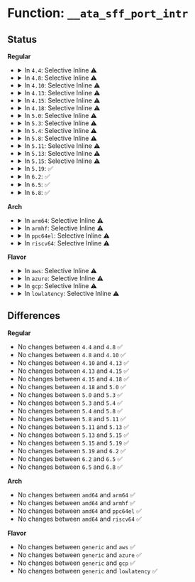 # Function: <code>__ata_sff_port_intr</code>

## Status
<b>Regular</b>
<ul>
<li>
<details>
<summary>In <code>4.4</code>: Selective Inline ⚠️</summary>

```c
unsigned int __ata_sff_port_intr(struct ata_port *ap, struct ata_queued_cmd *qc, bool hsmv_on_idle);
```

**Collision:** Unique Static

**Inline:** Selective

**Transformation:** False

**Instances:**

```
In drivers/ata/libata-sff.c (ffffffff815debd0)
Location: drivers/ata/libata-sff.c:1527
Inline: True
Direct callers:
  - drivers/ata/libata-sff.c:ata_sff_lost_interrupt
  - drivers/ata/libata-sff.c:ata_bmdma_port_intr
```
**Symbols:**

```
ffffffff815debd0-ffffffff815decd7: __ata_sff_port_intr (STB_LOCAL)
```
</details>
</li>
<li>
<details>
<summary>In <code>4.8</code>: Selective Inline ⚠️</summary>

```c
unsigned int __ata_sff_port_intr(struct ata_port *ap, struct ata_queued_cmd *qc, bool hsmv_on_idle);
```

**Collision:** Unique Static

**Inline:** Selective

**Transformation:** False

**Instances:**

```
In drivers/ata/libata-sff.c (ffffffff81638950)
Location: drivers/ata/libata-sff.c:1528
Inline: True
Direct callers:
  - drivers/ata/libata-sff.c:ata_bmdma_port_intr
  - drivers/ata/libata-sff.c:ata_sff_lost_interrupt
```
**Symbols:**

```
ffffffff81638950-ffffffff81638a48: __ata_sff_port_intr (STB_LOCAL)
```
</details>
</li>
<li>
<details>
<summary>In <code>4.10</code>: Selective Inline ⚠️</summary>

```c
unsigned int __ata_sff_port_intr(struct ata_port *ap, struct ata_queued_cmd *qc, bool hsmv_on_idle);
```

**Collision:** Unique Static

**Inline:** Selective

**Transformation:** False

**Instances:**

```
In drivers/ata/libata-sff.c (ffffffff816699e0)
Location: drivers/ata/libata-sff.c:1528
Inline: True
Direct callers:
  - drivers/ata/libata-sff.c:ata_bmdma_port_intr
  - drivers/ata/libata-sff.c:ata_sff_lost_interrupt
```
**Symbols:**

```
ffffffff816699e0-ffffffff81669ad8: __ata_sff_port_intr (STB_LOCAL)
```
</details>
</li>
<li>
<details>
<summary>In <code>4.13</code>: Selective Inline ⚠️</summary>

```c
unsigned int __ata_sff_port_intr(struct ata_port *ap, struct ata_queued_cmd *qc, bool hsmv_on_idle);
```

**Collision:** Unique Static

**Inline:** Selective

**Transformation:** False

**Instances:**

```
In drivers/ata/libata-sff.c (ffffffff8167e0f0)
Location: drivers/ata/libata-sff.c:1500
Inline: True
Direct callers:
  - drivers/ata/libata-sff.c:ata_bmdma_port_intr
  - drivers/ata/libata-sff.c:ata_sff_lost_interrupt
```
**Symbols:**

```
ffffffff8167e0f0-ffffffff8167e1e2: __ata_sff_port_intr (STB_LOCAL)
```
</details>
</li>
<li>
<details>
<summary>In <code>4.15</code>: Selective Inline ⚠️</summary>

```c
unsigned int __ata_sff_port_intr(struct ata_port *ap, struct ata_queued_cmd *qc, bool hsmv_on_idle);
```

**Collision:** Unique Static

**Inline:** Selective

**Transformation:** False

**Instances:**

```
In drivers/ata/libata-sff.c (ffffffff816e7920)
Location: drivers/ata/libata-sff.c:1500
Inline: True
Direct callers:
  - drivers/ata/libata-sff.c:ata_bmdma_port_intr
  - drivers/ata/libata-sff.c:ata_sff_lost_interrupt
```
**Symbols:**

```
ffffffff816e7920-ffffffff816e7a1b: __ata_sff_port_intr (STB_LOCAL)
```
</details>
</li>
<li>
<details>
<summary>In <code>4.18</code>: Selective Inline ⚠️</summary>

```c
unsigned int __ata_sff_port_intr(struct ata_port *ap, struct ata_queued_cmd *qc, bool hsmv_on_idle);
```

**Collision:** Unique Static

**Inline:** Selective

**Transformation:** False

**Instances:**

```
In drivers/ata/libata-sff.c (ffffffff81724040)
Location: drivers/ata/libata-sff.c:1500
Inline: True
Direct callers:
  - drivers/ata/libata-sff.c:ata_bmdma_port_intr
  - drivers/ata/libata-sff.c:ata_sff_lost_interrupt
```
**Symbols:**

```
ffffffff81724040-ffffffff8172413a: __ata_sff_port_intr (STB_LOCAL)
```
</details>
</li>
<li>
<details>
<summary>In <code>5.0</code>: Selective Inline ⚠️</summary>

```c
unsigned int __ata_sff_port_intr(struct ata_port *ap, struct ata_queued_cmd *qc, bool hsmv_on_idle);
```

**Collision:** Unique Static

**Inline:** Selective

**Transformation:** False

**Instances:**

```
In drivers/ata/libata-sff.c (ffffffff81746960)
Location: drivers/ata/libata-sff.c:1470
Inline: True
Direct callers:
  - drivers/ata/libata-sff.c:ata_bmdma_port_intr
  - drivers/ata/libata-sff.c:ata_sff_lost_interrupt
```
**Symbols:**

```
ffffffff81746960-ffffffff81746a5a: __ata_sff_port_intr (STB_LOCAL)
```
</details>
</li>
<li>
<details>
<summary>In <code>5.3</code>: Selective Inline ⚠️</summary>

```c
unsigned int __ata_sff_port_intr(struct ata_port *ap, struct ata_queued_cmd *qc, bool hsmv_on_idle);
```

**Collision:** Unique Static

**Inline:** Selective

**Transformation:** False

**Instances:**

```
In drivers/ata/libata-sff.c (ffffffff817826c0)
Location: drivers/ata/libata-sff.c:1460
Inline: True
Direct callers:
  - drivers/ata/libata-sff.c:ata_bmdma_port_intr
  - drivers/ata/libata-sff.c:ata_sff_lost_interrupt
```
**Symbols:**

```
ffffffff817826c0-ffffffff817827c1: __ata_sff_port_intr (STB_LOCAL)
```
</details>
</li>
<li>
<details>
<summary>In <code>5.4</code>: Selective Inline ⚠️</summary>

```c
unsigned int __ata_sff_port_intr(struct ata_port *ap, struct ata_queued_cmd *qc, bool hsmv_on_idle);
```

**Collision:** Unique Static

**Inline:** Selective

**Transformation:** False

**Instances:**

```
In drivers/ata/libata-sff.c (ffffffff817a6370)
Location: drivers/ata/libata-sff.c:1460
Inline: True
Direct callers:
  - drivers/ata/libata-sff.c:ata_bmdma_port_intr
  - drivers/ata/libata-sff.c:ata_sff_lost_interrupt
```
**Symbols:**

```
ffffffff817a6370-ffffffff817a6471: __ata_sff_port_intr (STB_LOCAL)
```
</details>
</li>
<li>
<details>
<summary>In <code>5.8</code>: Selective Inline ⚠️</summary>

```c
unsigned int __ata_sff_port_intr(struct ata_port *ap, struct ata_queued_cmd *qc, bool hsmv_on_idle);
```

**Collision:** Unique Static

**Inline:** Selective

**Transformation:** False

**Instances:**

```
In drivers/ata/libata-sff.c (ffffffff8186bb20)
Location: drivers/ata/libata-sff.c:1456
Inline: True
Direct callers:
  - drivers/ata/libata-sff.c:ata_bmdma_port_intr
  - drivers/ata/libata-sff.c:ata_sff_lost_interrupt
  - drivers/ata/libata-sff.c:ata_sff_interrupt
```
**Symbols:**

```
ffffffff8186bb20-ffffffff8186bc22: __ata_sff_port_intr (STB_LOCAL)
```
</details>
</li>
<li>
<details>
<summary>In <code>5.11</code>: Selective Inline ⚠️</summary>

```c
unsigned int __ata_sff_port_intr(struct ata_port *ap, struct ata_queued_cmd *qc, bool hsmv_on_idle);
```

**Collision:** Unique Static

**Inline:** Selective

**Transformation:** False

**Instances:**

```
In drivers/ata/libata-sff.c (ffffffff8187a930)
Location: drivers/ata/libata-sff.c:1456
Inline: True
Direct callers:
  - drivers/ata/libata-sff.c:ata_bmdma_port_intr
  - drivers/ata/libata-sff.c:ata_sff_lost_interrupt
  - drivers/ata/libata-sff.c:ata_sff_interrupt
```
**Symbols:**

```
ffffffff8187a930-ffffffff8187aa32: __ata_sff_port_intr (STB_LOCAL)
```
</details>
</li>
<li>
<details>
<summary>In <code>5.13</code>: Selective Inline ⚠️</summary>

```c
unsigned int __ata_sff_port_intr(struct ata_port *ap, struct ata_queued_cmd *qc, bool hsmv_on_idle);
```

**Collision:** Unique Static

**Inline:** Selective

**Transformation:** False

**Instances:**

```
In drivers/ata/libata-sff.c (ffffffff8185d190)
Location: drivers/ata/libata-sff.c:1475
Inline: True
Direct callers:
  - drivers/ata/libata-sff.c:ata_bmdma_port_intr
  - drivers/ata/libata-sff.c:ata_sff_lost_interrupt
  - drivers/ata/libata-sff.c:ata_sff_interrupt
```
**Symbols:**

```
ffffffff8185d190-ffffffff8185d292: __ata_sff_port_intr (STB_LOCAL)
```
</details>
</li>
<li>
<details>
<summary>In <code>5.15</code>: Selective Inline ⚠️</summary>

```c
unsigned int __ata_sff_port_intr(struct ata_port *ap, struct ata_queued_cmd *qc, bool hsmv_on_idle);
```

**Collision:** Unique Static

**Inline:** Selective

**Transformation:** False

**Instances:**

```
In drivers/ata/libata-sff.c (ffffffff818eba10)
Location: drivers/ata/libata-sff.c:1475
Inline: True
Direct callers:
  - drivers/ata/libata-sff.c:ata_bmdma_port_intr
  - drivers/ata/libata-sff.c:ata_sff_lost_interrupt
  - drivers/ata/libata-sff.c:ata_sff_interrupt
```
**Symbols:**

```
ffffffff818eba10-ffffffff818ebb12: __ata_sff_port_intr (STB_LOCAL)
```
</details>
</li>
<li>
<details>
<summary>In <code>5.19</code>: ✅</summary>

```c
unsigned int __ata_sff_port_intr(struct ata_port *ap, struct ata_queued_cmd *qc, bool hsmv_on_idle);
```

**Collision:** Unique Static

**Inline:** No

**Transformation:** False

**Instances:**

```
In drivers/ata/libata-sff.c (ffffffff81a3e130)
Location: drivers/ata/libata-sff.c:1463
Inline: False
Direct callers:
  - drivers/ata/libata-sff.c:ata_bmdma_port_intr
  - drivers/ata/libata-sff.c:ata_sff_lost_interrupt
  - drivers/ata/libata-sff.c:ata_sff_interrupt
```
**Symbols:**

```
ffffffff81a3e130-ffffffff81a3e2a3: __ata_sff_port_intr (STB_LOCAL)
```
</details>
</li>
<li>
<details>
<summary>In <code>6.2</code>: ✅</summary>

```c
unsigned int __ata_sff_port_intr(struct ata_port *ap, struct ata_queued_cmd *qc, bool hsmv_on_idle);
```

**Collision:** Unique Static

**Inline:** No

**Transformation:** False

**Instances:**

```
In drivers/ata/libata-sff.c (ffffffff81bc3910)
Location: drivers/ata/libata-sff.c:1407
Inline: False
Direct callers:
  - drivers/ata/libata-sff.c:ata_bmdma_port_intr
  - drivers/ata/libata-sff.c:ata_sff_lost_interrupt
  - drivers/ata/libata-sff.c:ata_sff_interrupt
```
**Symbols:**

```
ffffffff81bc3910-ffffffff81bc3a83: __ata_sff_port_intr (STB_LOCAL)
```
</details>
</li>
<li>
<details>
<summary>In <code>6.5</code>: ✅</summary>

```c
unsigned int __ata_sff_port_intr(struct ata_port *ap, struct ata_queued_cmd *qc, bool hsmv_on_idle);
```

**Collision:** Unique Static

**Inline:** No

**Transformation:** False

**Instances:**

```
In drivers/ata/libata-sff.c (ffffffff81c1af80)
Location: drivers/ata/libata-sff.c:1403
Inline: False
Direct callers:
  - drivers/ata/libata-sff.c:ata_bmdma_port_intr
  - drivers/ata/libata-sff.c:ata_sff_lost_interrupt
  - drivers/ata/libata-sff.c:ata_sff_interrupt
```
**Symbols:**

```
ffffffff81c1af80-ffffffff81c1b0f5: __ata_sff_port_intr (STB_LOCAL)
```
</details>
</li>
<li>
<details>
<summary>In <code>6.8</code>: ✅</summary>

```c
unsigned int __ata_sff_port_intr(struct ata_port *ap, struct ata_queued_cmd *qc, bool hsmv_on_idle);
```

**Collision:** Unique Static

**Inline:** No

**Transformation:** False

**Instances:**

```
In drivers/ata/libata-sff.c (ffffffff81c6fe30)
Location: drivers/ata/libata-sff.c:1393
Inline: False
Direct callers:
  - drivers/ata/libata-sff.c:ata_bmdma_port_intr
  - drivers/ata/libata-sff.c:ata_sff_lost_interrupt
  - drivers/ata/libata-sff.c:ata_sff_interrupt
```
**Symbols:**

```
ffffffff81c6fe30-ffffffff81c6ffa5: __ata_sff_port_intr (STB_LOCAL)
```
</details>
</li>
</ul>
<b>Arch</b>
<ul>
<li>
<details>
<summary>In <code>arm64</code>: Selective Inline ⚠️</summary>

```c
unsigned int __ata_sff_port_intr(struct ata_port *ap, struct ata_queued_cmd *qc, bool hsmv_on_idle);
```

**Collision:** Unique Static

**Inline:** Selective

**Transformation:** False

**Instances:**

```
In drivers/ata/libata-sff.c (ffff8000109b2668)
Location: drivers/ata/libata-sff.c:1460
Inline: True
Direct callers:
  - drivers/ata/libata-sff.c:ata_bmdma_port_intr
  - drivers/ata/libata-sff.c:ata_sff_lost_interrupt
```
**Symbols:**

```
ffff8000109b2668-ffff8000109b2788: __ata_sff_port_intr (STB_LOCAL)
```
</details>
</li>
<li>
<details>
<summary>In <code>armhf</code>: Selective Inline ⚠️</summary>

```c
unsigned int __ata_sff_port_intr(struct ata_port *ap, struct ata_queued_cmd *qc, bool hsmv_on_idle);
```

**Collision:** Unique Static

**Inline:** Selective

**Transformation:** False

**Instances:**

```
In drivers/ata/libata-sff.c (c0a81aac)
Location: drivers/ata/libata-sff.c:1460
Inline: True
Direct callers:
  - drivers/ata/libata-sff.c:ata_bmdma_port_intr
  - drivers/ata/libata-sff.c:ata_sff_lost_interrupt
```
**Symbols:**

```
c0a81aac-c0a81bc8: __ata_sff_port_intr (STB_LOCAL)
```
</details>
</li>
<li>
<details>
<summary>In <code>ppc64el</code>: Selective Inline ⚠️</summary>

```c
unsigned int __ata_sff_port_intr(struct ata_port *ap, struct ata_queued_cmd *qc, bool hsmv_on_idle);
```

**Collision:** Unique Static

**Inline:** Selective

**Transformation:** False

**Instances:**

```
In drivers/ata/libata-sff.c (c000000000a7b2e0)
Location: drivers/ata/libata-sff.c:1460
Inline: True
Direct callers:
  - drivers/ata/libata-sff.c:ata_bmdma_port_intr
  - drivers/ata/libata-sff.c:ata_sff_lost_interrupt
```
**Symbols:**

```
c000000000a7b2e0-c000000000a7b484: __ata_sff_port_intr (STB_LOCAL)
```
</details>
</li>
<li>
<details>
<summary>In <code>riscv64</code>: Selective Inline ⚠️</summary>

```c
unsigned int __ata_sff_port_intr(struct ata_port *ap, struct ata_queued_cmd *qc, bool hsmv_on_idle);
```

**Collision:** Unique Static

**Inline:** Selective

**Transformation:** False

**Instances:**

```
In drivers/ata/libata-sff.c (ffffffe00060f26a)
Location: drivers/ata/libata-sff.c:1460
Inline: True
Direct callers:
  - drivers/ata/libata-sff.c:ata_bmdma_port_intr
  - drivers/ata/libata-sff.c:ata_sff_lost_interrupt
```
**Symbols:**

```
ffffffe00060f26a-ffffffe00060f37e: __ata_sff_port_intr (STB_LOCAL)
```
</details>
</li>
</ul>
<b>Flavor</b>
<ul>
<li>
<details>
<summary>In <code>aws</code>: Selective Inline ⚠️</summary>

```c
unsigned int __ata_sff_port_intr(struct ata_port *ap, struct ata_queued_cmd *qc, bool hsmv_on_idle);
```

**Collision:** Unique Static

**Inline:** Selective

**Transformation:** False

**Instances:**

```
In drivers/ata/libata-sff.c (ffffffff8176b430)
Location: drivers/ata/libata-sff.c:1460
Inline: True
Direct callers:
  - drivers/ata/libata-sff.c:ata_bmdma_port_intr
  - drivers/ata/libata-sff.c:ata_sff_lost_interrupt
```
**Symbols:**

```
ffffffff8176b430-ffffffff8176b531: __ata_sff_port_intr (STB_LOCAL)
```
</details>
</li>
<li>
<details>
<summary>In <code>azure</code>: Selective Inline ⚠️</summary>

```c
unsigned int __ata_sff_port_intr(struct ata_port *ap, struct ata_queued_cmd *qc, bool hsmv_on_idle);
```

**Collision:** Unique Static

**Inline:** Selective

**Transformation:** False

**Instances:**

```
In drivers/ata/libata-sff.c (ffffffff8174b290)
Location: drivers/ata/libata-sff.c:1460
Inline: True
Direct callers:
  - drivers/ata/libata-sff.c:ata_bmdma_port_intr
  - drivers/ata/libata-sff.c:ata_sff_lost_interrupt
```
**Symbols:**

```
ffffffff8174b290-ffffffff8174b391: __ata_sff_port_intr (STB_LOCAL)
```
</details>
</li>
<li>
<details>
<summary>In <code>gcp</code>: Selective Inline ⚠️</summary>

```c
unsigned int __ata_sff_port_intr(struct ata_port *ap, struct ata_queued_cmd *qc, bool hsmv_on_idle);
```

**Collision:** Unique Static

**Inline:** Selective

**Transformation:** False

**Instances:**

```
In drivers/ata/libata-sff.c (ffffffff8179b1f0)
Location: drivers/ata/libata-sff.c:1460
Inline: True
Direct callers:
  - drivers/ata/libata-sff.c:ata_bmdma_port_intr
  - drivers/ata/libata-sff.c:ata_sff_lost_interrupt
```
**Symbols:**

```
ffffffff8179b1f0-ffffffff8179b2f1: __ata_sff_port_intr (STB_LOCAL)
```
</details>
</li>
<li>
<details>
<summary>In <code>lowlatency</code>: Selective Inline ⚠️</summary>

```c
unsigned int __ata_sff_port_intr(struct ata_port *ap, struct ata_queued_cmd *qc, bool hsmv_on_idle);
```

**Collision:** Unique Static

**Inline:** Selective

**Transformation:** False

**Instances:**

```
In drivers/ata/libata-sff.c (ffffffff817b5090)
Location: drivers/ata/libata-sff.c:1460
Inline: True
Direct callers:
  - drivers/ata/libata-sff.c:ata_bmdma_port_intr
  - drivers/ata/libata-sff.c:ata_sff_lost_interrupt
```
**Symbols:**

```
ffffffff817b5090-ffffffff817b5191: __ata_sff_port_intr (STB_LOCAL)
```
</details>
</li>
</ul>

## Differences
<b>Regular</b>
<ul>
<li>
No changes between <code>4.4</code> and <code>4.8</code> ✅
</li>
<li>
No changes between <code>4.8</code> and <code>4.10</code> ✅
</li>
<li>
No changes between <code>4.10</code> and <code>4.13</code> ✅
</li>
<li>
No changes between <code>4.13</code> and <code>4.15</code> ✅
</li>
<li>
No changes between <code>4.15</code> and <code>4.18</code> ✅
</li>
<li>
No changes between <code>4.18</code> and <code>5.0</code> ✅
</li>
<li>
No changes between <code>5.0</code> and <code>5.3</code> ✅
</li>
<li>
No changes between <code>5.3</code> and <code>5.4</code> ✅
</li>
<li>
No changes between <code>5.4</code> and <code>5.8</code> ✅
</li>
<li>
No changes between <code>5.8</code> and <code>5.11</code> ✅
</li>
<li>
No changes between <code>5.11</code> and <code>5.13</code> ✅
</li>
<li>
No changes between <code>5.13</code> and <code>5.15</code> ✅
</li>
<li>
No changes between <code>5.15</code> and <code>5.19</code> ✅
</li>
<li>
No changes between <code>5.19</code> and <code>6.2</code> ✅
</li>
<li>
No changes between <code>6.2</code> and <code>6.5</code> ✅
</li>
<li>
No changes between <code>6.5</code> and <code>6.8</code> ✅
</li>
</ul>
<b>Arch</b>
<ul>
<li>
No changes between <code>amd64</code> and <code>arm64</code> ✅
</li>
<li>
No changes between <code>amd64</code> and <code>armhf</code> ✅
</li>
<li>
No changes between <code>amd64</code> and <code>ppc64el</code> ✅
</li>
<li>
No changes between <code>amd64</code> and <code>riscv64</code> ✅
</li>
</ul>
<b>Flavor</b>
<ul>
<li>
No changes between <code>generic</code> and <code>aws</code> ✅
</li>
<li>
No changes between <code>generic</code> and <code>azure</code> ✅
</li>
<li>
No changes between <code>generic</code> and <code>gcp</code> ✅
</li>
<li>
No changes between <code>generic</code> and <code>lowlatency</code> ✅
</li>
</ul>
